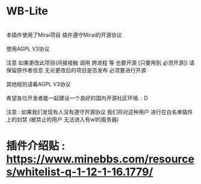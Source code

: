 # WB-Lite
<br>本插件使用了Mirai项目 插件遵守Mirai的开源协议</br>
<br>使用AGPL V3协议 </br>
<br>注意 如果更改此项目(间接接触 调用 跨进程 等 也要开源 [只要用到 必须开源]) 请保留原作者信息 无论更改后的项目是否发布 必须要进行开源</br>
<br>其他规则请看AGPL V3协议</br>
<br>希望各位开发者能一起建设一个良好的国内开源社区环境. : D</br>
<br>注意 : 如果我们发现有人没有遵守开源协议 我们将对这种用户 进行在白名单插件上的封禁 (被禁止的用户 无法进入有wl的服务器)</br>
# 插件介绍贴 : https://www.minebbs.com/resources/whitelist-q-1-12-1-16.1779/
